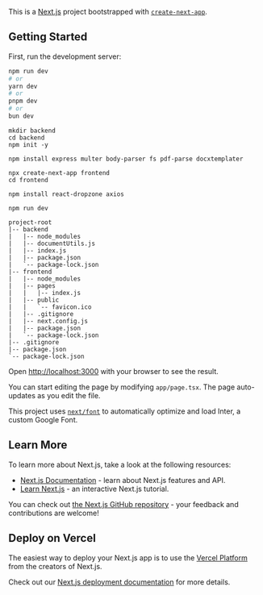 This is a [Next.js](https://nextjs.org/) project bootstrapped with [`create-next-app`](https://github.com/vercel/next.js/tree/canary/packages/create-next-app).

## Getting Started

First, run the development server:

```bash
npm run dev
# or
yarn dev
# or
pnpm dev
# or
bun dev
```
```
mkdir backend
cd backend
npm init -y

npm install express multer body-parser fs pdf-parse docxtemplater

npx create-next-app frontend
cd frontend

npm install react-dropzone axios

npm run dev

```

```
project-root
|-- backend
|   |-- node_modules
|   |-- documentUtils.js
|   |-- index.js
|   |-- package.json
|   `-- package-lock.json
|-- frontend
|   |-- node_modules
|   |-- pages
|   |   |-- index.js
|   |-- public
|   |   `-- favicon.ico
|   |-- .gitignore
|   |-- next.config.js
|   |-- package.json
|   `-- package-lock.json
|-- .gitignore
|-- package.json
`-- package-lock.json
```
Open [http://localhost:3000](http://localhost:3000) with your browser to see the result.

You can start editing the page by modifying `app/page.tsx`. The page auto-updates as you edit the file.

This project uses [`next/font`](https://nextjs.org/docs/basic-features/font-optimization) to automatically optimize and load Inter, a custom Google Font.

## Learn More

To learn more about Next.js, take a look at the following resources:

- [Next.js Documentation](https://nextjs.org/docs) - learn about Next.js features and API.
- [Learn Next.js](https://nextjs.org/learn) - an interactive Next.js tutorial.

You can check out [the Next.js GitHub repository](https://github.com/vercel/next.js/) - your feedback and contributions are welcome!

## Deploy on Vercel

The easiest way to deploy your Next.js app is to use the [Vercel Platform](https://vercel.com/new?utm_medium=default-template&filter=next.js&utm_source=create-next-app&utm_campaign=create-next-app-readme) from the creators of Next.js.

Check out our [Next.js deployment documentation](https://nextjs.org/docs/deployment) for more details.
